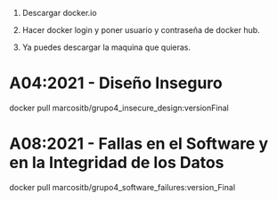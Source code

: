 
1. Descargar docker.io

2. Hacer docker login y poner usuario y contraseña de docker hub.

3. Ya puedes descargar la maquina que quieras.

# A04:2021 - Diseño Inseguro
  
docker pull marcositb/grupo4_insecure_design:versionFinal

# A08:2021 - Fallas en el Software y en la Integridad de los Datos
  
docker pull marcositb/grupo4_software_failures:version_Final

